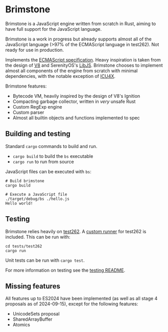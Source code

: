 # Brimstone

Brimstone is a JavaScript engine written from scratch in Rust, aiming to have full support for the JavaScript language.

Brimstone is a work in progress but already supports almost all of the JavaScript language (>97% of the ECMAScript language in test262). Not ready for use in production.

Implements the [ECMAScript specification](https://tc39.es/ecma262/). Heavy inspiration is taken from the design of [V8](https://v8.dev/) and SerenityOS's [LibJS](https://github.com/LadybirdBrowser/ladybird). Brimstone chooses to implement almost all components of the engine from scratch with minimal dependencies, with the notable exception of [ICU4X](https://github.com/unicode-org/icu4x).

Brimstone features:

- Bytecode VM, heavily inspired by the design of V8's Ignition
- Compacting garbage collector, written in *very* unsafe Rust
- Custom RegExp engine
- Custom parser
- Almost all builtin objects and functions implemented to spec

## Building and testing

Standard `cargo` commands to build and run.
- `cargo build` to build the `bs` executable
- `cargo run` to run from source

JavaScript files can be executed with `bs`:

```
# Build brimstone
cargo build

# Execute a JavaScript file
./target/debug/bs ./hello.js
Hello world!
```

## Testing

Brimstone relies heavily on [test262](https://github.com/tc39/test262). A [custom runner](./tests/test262/README.md) for test262 is included. This can be run with:

```
cd tests/test262
cargo run
```

Unit tests can be run with `cargo test`.

For more information on testing see the [testing README](./tests/README.md).

## Missing features

All features up to ES2024 have been implemented (as well as all stage 4 proposals as of 2024-09-15), except for the following features:

- UnicodeSets proposal
- SharedArrayBuffer
- Atomics

